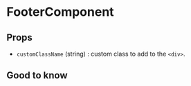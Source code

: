 # FooterComponent

## Props

- `customClassName` (string) : custom class to add to the `<div>`.

## Good to know

